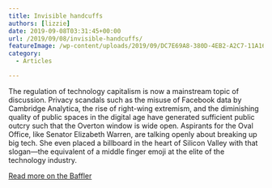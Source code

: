 ```yaml
---
title: Invisible handcuffs
authors: [lizzie]
date: 2019-09-08T03:31:45+00:00
url: /2019/09/08/invisible-handcuffs/
featureImage: /wp-content/uploads/2019/09/DC7E69A8-380D-4EB2-A2C7-11A169B0CF42.jpeg
category:
  - Articles

---
```

The regulation of technology capitalism is now a mainstream topic of discussion. Privacy scandals such as the misuse of Facebook data by Cambridge Analytica, the rise of right-wing extremism, and the diminishing quality of public spaces in the digital age have generated sufficient public outcry such that the Overton window is wide open. Aspirants for the Oval Office, like Senator Elizabeth Warren, are talking openly about breaking up big tech. She even placed a billboard in the heart of Silicon Valley with that slogan—the equivalent of a middle finger emoji at the elite of the technology industry.

[Read more on the Baffler][1]

 [1]: https://thebaffler.com/salvos/invisible-handcuffs-oshea?fbclid=IwAR2n4PyRVt7COyBxy2G2_NIuvndmPUDAtG0FDGElkIidjbWAHUdxvb4Hyns
